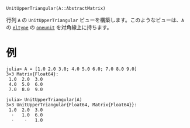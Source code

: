 ```
UnitUpperTriangular(A::AbstractMatrix)
```

行列 `A` の `UnitUpperTriangular` ビューを構築します。このようなビューは、`A` の [`eltype`](@ref) の [`oneunit`](@ref) を対角線上に持ちます。

# 例

```jldoctest
julia> A = [1.0 2.0 3.0; 4.0 5.0 6.0; 7.0 8.0 9.0]
3×3 Matrix{Float64}:
 1.0  2.0  3.0
 4.0  5.0  6.0
 7.0  8.0  9.0

julia> UnitUpperTriangular(A)
3×3 UnitUpperTriangular{Float64, Matrix{Float64}}:
 1.0  2.0  3.0
  ⋅   1.0  6.0
  ⋅    ⋅   1.0
```
